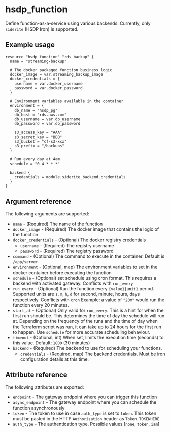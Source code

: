 # hsdp_function

Define function-as-a-service using various backends. Currently,
only `siderite` (HSDP Iron) is supported.

## Example usage

```hcl
resource "hsdp_function" "rds_backup" {
  name = "streaming-backup"
  
  # The docker packaged function business logic
  docker_image = var.streaming_backup_image
  docker_credentials = {
    username = var.docker_username
    password = var.docker_password
  }
  
  # Environment variables available in the container
  environment = {
    db_name = "hsdp_pg"
    db_host = "rds.aws.com"
    db_username = var.db_username
    db_password = var.db_password
    
    s3_access_key = "AAA"
    s3_secret_key = "BBB"
    s3_bucket = "cf-s3-xxx"
    s3_prefix = "/backups"
  }

  # Run every day at 4am
  schedule = "0 4 * * *"

  backend {
    credentials = module.siderite_backend.credentials
  }  
}
```

## Argument reference
The following arguments are supported:

* `name` - (Required) The name of the function
* `docker_image` - (Required) The docker image that contains the logic of the function
* `docker_credentials` - (Optional) The docker registry credentials
  * `username` - (Required) The registry username
  * `password` - (Required) The registry password  
* `command` - (Optional) The command to execute in the container. Default is `/app/server`
* `environment` - (Optional, map) The environment variables to set in the docker container before executing the function
* `schedule` - (Optional) set schedule using cron format. This requires a backend with activated gateway. Conflicts with `run_every`
* `run_every` - (Optional) Run the function every `{value}{unit}` period. Supported units are `s`, `m`, `h`, `d` for second, minute, hours, days respectively. Conflicts with `cron`
  Example: a value of `"20m"` would run the function every 20 minutes.
* `start_at` - (Optional) Only valid for `run_every`. This is a hint for when the first run should be. 
  This determines the time of day the schedule will run at. Depending on the frequency of the runs and
  the time of day when the Terraform script was run, it can take up to 24 hours for the first run to happen.
  Use `schedule` for more accurate scheduling behaviour.
* `timeout` - (Optional, int) When set, limits the execution time (seconds) to this value. Default: `1800` (30 minutes)
* `backend` - (Required) The backend to use for scheduling your functions.
  * `credentials` - (Required, map) The backend credentials. Must be iron configuration details at this time.
    
## Attribute reference

The following attributes are exported:

* `endpoint` - The gateway endpoint where you can trigger this function
* `async_endpoint` - The gateway endpoint where you can schedule the function asynchronously  
* `token` - The token to use in case `auth_type` is set to `token`. This token must be pasted in the HTTP `Authorization` header as `Token TOKENHERE`  
* `auth_type` - The authentication type. Possible values [`none`, `token`, `iam`]
